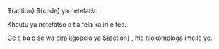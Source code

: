 ${action} ${code} ya netefatšo :

Khoutu ya netefatšo e tla fela ka iri e tee.

Ge e ba o se wa dira kgopelo ya ${action} , hle hlokomologa imeile ye.